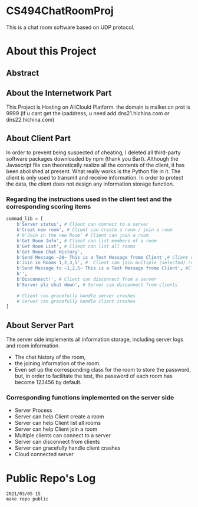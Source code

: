 # CS494ChatRoomProj
This is a chat room software based on UDP protocol. 
# About this Project
## Abstract

## About the Internetwork Part
This Project is Hosting on AliClould Platform. the domain is malker.cn prot is 9999 (if u cant get the ipaddress, u need add dns21.hichina.com or dns22.hichina.com) 
## About Client Part
In order to prevent being suspected of cheating, I deleted all third-party software packages downloaded by npm (thank you Bart). Although the Javascript file can theoretically realize all the contents of the client, it has been abolished at present. What really works is the Python file in it. The client is only used to transmit and receive information. In order to protect the data, the client does not design any information storage function.
### Regarding the instructions used in the client test and the corresponding scoring items
```Python 3
commad_lib = [
    b'Server status', # Client can connect to a server
    b'Creat new room', # Client can create a room / join a room
    # b'Join in the new Room' # Client can join a room
    b'Get Room Info', # Client can list members of a room
    b'Get Room List', # Client can list all rooms
    b'Get Room Chat History', 
    b'Send Message ~20~ This is a Test Message frome Client',# Client can send messages to a room
    b'Join in Rooms 1,2,3,5', #  Client can join multiple (selected) rooms
    b'Send Message to ~1,2,5~ This is a Test Message frome Client', #Client can send distinct messages to multiple (selected) rooms
    b'',
    b'Disconnect!', # Client can disconnect from a server
    b'Server plz shut down', # Server can disconnect from clients
   
    # Client can gracefully handle server crashes
    # Server can gracefully handle client crashes
]
```
## About Server Part
The server side implements all information storage, including server logs and room information. 
* The chat history of the room, 
* the joining information of the room. 
* Even set up the corresponding class for the room to store the password, but, in order to facilitate the test, the password of each room has become 123456 by default.
###  Corresponding functions implemented on the server side
* Server Process
* Server can help Client create a room
* Server can help Client list all rooms
* Server can help Client join a room
* Multiple clients can connect to a server
* Server can disconnect from clients
* Server can gracefully handle client crashes
* Cloud connected server
# Public Repo's Log
```
2021/03/05 15
make repo public
```